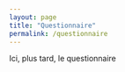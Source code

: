 ```yaml
---
layout: page
title: "Questionnaire"
permalink: /questionnaire
---
```


Ici, plus tard, le questionnaire